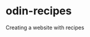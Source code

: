 # odin-recipes
Creating a website with recipes 
<!-- I am going to create a website that has a homepage, links to other pages within it, and recipes on each of those pages -->
